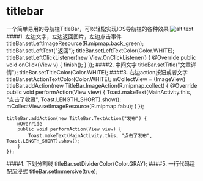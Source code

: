 # titlebar
一个简单易用的导航栏TitleBar，可以轻松实现IOS导航栏的各种效果
![alt text](http://7xnkdt.com1.z0.glb.clouddn.com/pic.png "Title")
####1. 左边文字，左边返回图片，左边点击事件
    titleBar.setLeftImageResource(R.mipmap.back_green);
    titleBar.setLeftText("返回");
    titleBar.setLeftTextColor(Color.WHITE);
    titleBar.setLeftClickListener(new View.OnClickListener() {
        @Override
        public void onClick(View v) {
            finish();
        }
    });
####2. 中间文字
    titleBar.setTitle("文章详情");
    titleBar.setTitleColor(Color.WHITE);
####3. 右边action按钮或者文字
    titleBar.setActionTextColor(Color.WHITE);
    mCollectView = (ImageView) titleBar.addAction(new TitleBar.ImageAction(R.mipmap.collect) {
        @Override
        public void performAction(View view) {
            Toast.makeText(MainActivity.this, "点击了收藏", Toast.LENGTH_SHORT).show();
            mCollectView.setImageResource(R.mipmap.fabu);
        }
    });

    titleBar.addAction(new TitleBar.TextAction("发布") {
        @Override
        public void performAction(View view) {
            Toast.makeText(MainActivity.this, "点击了发布", Toast.LENGTH_SHORT).show();
        }
    });
####4. 下划分割线
    titleBar.setDividerColor(Color.GRAY);
####5. 一行代码适配沉浸式
    titleBar.setImmersive(true);
